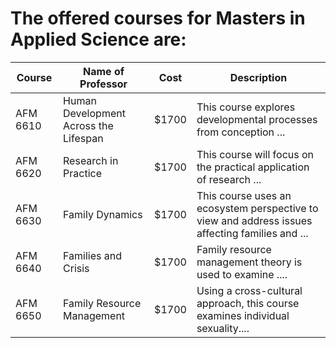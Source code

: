 

# The offered courses  for Masters in Applied Science are:

Course | Name of Professor |Cost | Description
---    | ---               | --- | ---
AFM 6610 | Human Development Across the Lifespan | $1700 | This course explores developmental processes from conception ...
AFM 6620 | Research in Practice | $1700 | This course will focus on the practical application of research ...
AFM 6630 | Family Dynamics| $1700 | This course uses an ecosystem perspective to view and address issues affecting families and ...
AFM 6640 | Families and Crisis| $1700 | Family resource management theory is used to examine ....
AFM 6650 | Family Resource Management | $1700 | Using a cross-cultural approach, this course examines individual sexuality....
